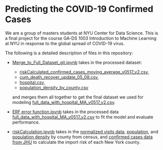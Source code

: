 # Predicting the COVID-19 Confirmed Cases

We are a group of masters students at NYU Center for Data Science. This is a final project for the course GA-DS 1003 Introduction to Machine Learning at NYU in response to the global spread of COVID-19 virus.

The following is a detailed description of files in this repository:

* [Merge_to_Full_Dataset_git.ipynb](https://github.com/JiaruiTang/DS1003-Predicting-the-COVID-19-Cases/blob/master/Merge_to_Full_Dataset_git.ipynb) takes in the processed dataset: 
  * [riskCalculated_confirmed_cases_moving_average_v0517_v2.csv](https://github.com/JiaruiTang/DS1003-Predicting-the-COVID-19-Cases/blob/master/data/riskCalculated_confirmed_cases_moving_average_v0517_v2.csv), 
  * [cum_death_recover_update_05_08.csv](https://github.com/JiaruiTang/DS1003-Predicting-the-COVID-19-Cases/blob/master/data/cum_death_recover_update_05_08.csv), 
  * [hospital.csv](https://github.com/JiaruiTang/DS1003-Predicting-the-COVID-19-Cases/blob/master/data/hospital.csv),
  * [population_density_by_county.csv](https://github.com/JiaruiTang/DS1003-Predicting-the-COVID-19-Cases/blob/master/data/population_density_by_county.csv) 
  
  and merges them all together to get the final dataset we used for modeling [full_data_with_hospital_MA_v0517_v2.csv](https://github.com/JiaruiTang/DS1003-Predicting-the-COVID-19-Cases/blob/master/data/full_data_with_hospital_MA_v0517_v2.csv).

* [ERF error function.ipynb](https://github.com/JiaruiTang/DS1003-Predicting-the-COVID-19-Cases/blob/master/ERF-error-function.ipynb) takes in the processed data [full_data_with_hospital_MA_v0517_v2.csv](https://github.com/JiaruiTang/DS1003-Predicting-the-COVID-19-Cases/blob/master/data/full_data_with_hospital_MA_v0517_v2.csv) to fit the model and evaluate performance.

* [riskCalculation.ipynb](https://github.com/JiaruiTang/DS1003-Predicting-the-COVID-19-Cases/blob/master/riskCalculation.ipynb) takes in the [normalized visits data](https://github.com/JiaruiTang/DS1003-Predicting-the-COVID-19-Cases/blob/master/data/2020-03-01-TO-2020-04-26-visitors_home_county_normalized_v0517.csv), [population](https://github.com/JiaruiTang/DS1003-Predicting-the-COVID-19-Cases/blob/master/data/reference/population_by_county.csv), and [population density](https://github.com/JiaruiTang/DS1003-Predicting-the-COVID-19-Cases/blob/master/data/reference/population_density_by_county.csv) by county from census, and [confirmed cases data from JHU](https://github.com/JiaruiTang/DS1003-Predicting-the-COVID-19-Cases/tree/master/data/jhu_data) to calculate the import risk of each New York county.
